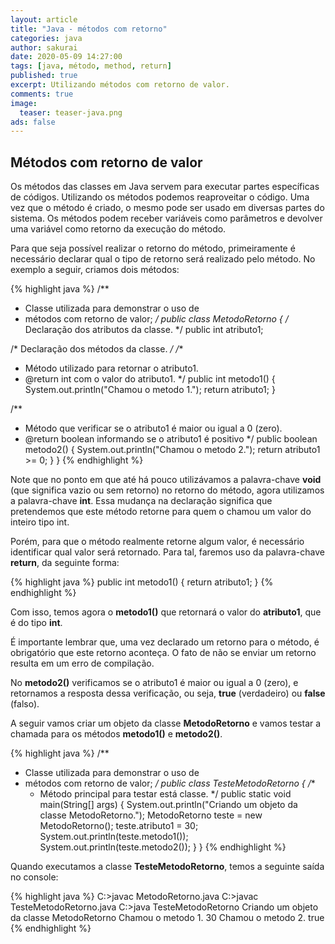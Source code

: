 ```yaml
---
layout: article
title: "Java - métodos com retorno"
categories: java
author: sakurai
date: 2020-05-09 14:27:00
tags: [java, método, method, return]
published: true
excerpt: Utilizando métodos com retorno de valor.
comments: true
image:
  teaser: teaser-java.png
ads: false
---
```


## Métodos com retorno de valor

Os métodos das classes em Java servem para executar partes específicas de códigos. Utilizando os métodos podemos reaproveitar o código. Uma vez que o método é criado, o mesmo pode ser usado em diversas partes do sistema. Os métodos podem receber variáveis como parâmetros e devolver uma variável como retorno da execução do método.

Para que seja possível realizar o retorno do método, primeiramente é necessário declarar qual o tipo de retorno será realizado pelo método. No exemplo a seguir, criamos dois métodos:

{% highlight java %}
/**
 * Classe utilizada para demonstrar o uso de
 * métodos com retorno de valor;
 */
public class MetodoRetorno {
  /* Declaração dos atributos da classe. */
  public int atributo1;

  /* Declaração dos métodos da classe. */
  /**
   * Método utilizado para retornar o atributo1.
   * @return int com o valor do atributo1.
   */
  public int metodo1() {
    System.out.println("Chamou o metodo 1.");
    return atributo1;
  }

  /**
   * Método que verificar se o atributo1 é maior ou igual a 0 (zero).
   * @return boolean informando se o atributo1 é positivo
   */
  public boolean metodo2() {
    System.out.println("Chamou o metodo 2.");
    return atributo1 >= 0;
  }
}
{% endhighlight %}

Note que no ponto em que até há pouco utilizávamos a palavra-chave **void** (que significa vazio ou sem retorno) no retorno do método, agora utilizamos a palavra-chave **int**. Essa mudança na declaração significa que pretendemos que este método retorne para quem o chamou um valor do inteiro tipo int.

Porém, para que o método realmente retorne algum valor, é necessário identificar qual valor será retornado. Para tal, faremos uso da palavra-chave **return**, da seguinte forma:

{% highlight java %}
public int metodo1() {
  return atributo1;
}
{% endhighlight %}

Com isso, temos agora o **metodo1()** que retornará o valor do **atributo1**, que é do tipo **int**.

É importante lembrar que, uma vez declarado um retorno para o método, é obrigatório que este retorno aconteça. O fato de não se enviar um retorno resulta em um erro de compilação.

No **metodo2()** verificamos se o atributo1 é maior ou igual a 0 (zero), e retornamos a resposta dessa verificação, ou seja, **true** (verdadeiro) ou **false** (falso).

A seguir vamos criar um objeto da classe **MetodoRetorno** e vamos testar a chamada para os métodos **metodo1()** e **metodo2()**.

{% highlight java %}
/**
 * Classe utilizada para demonstrar o uso de
 * métodos com retorno de valor;
 */
public class TesteMetodoRetorno {
  /**
   * Método principal para testar está classe.
   */
  public static void main(String[] args) {
    System.out.println("Criando um objeto da classe MetodoRetorno.");
    MetodoRetorno teste = new MetodoRetorno();
    teste.atributo1 = 30;
    System.out.println(teste.metodo1());
    System.out.println(teste.metodo2());
  }
}
{% endhighlight %}

Quando executamos a classe **TesteMetodoRetorno**, temos a seguinte saída no console:

{% highlight java %}
C:\>javac MetodoRetorno.java
C:\>javac TesteMetodoRetorno.java
C:\>java TesteMetodoRetorno
Criando um objeto da classe MetodoRetorno
Chamou o metodo 1.
30
Chamou o metodo 2.
true
{% endhighlight %}